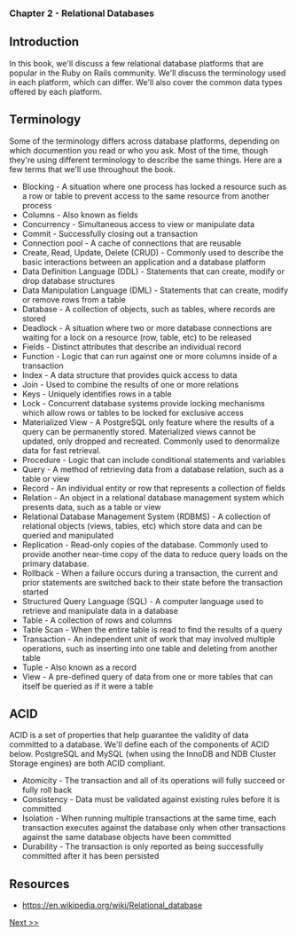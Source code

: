 ### Chapter 2 - Relational Databases

## Introduction

In this book, we'll discuss a few relational database platforms that are popular in the Ruby on Rails community. We'll discuss the terminology used in each platform, which can differ. We'll also cover the common data types offered by each platform.

## Terminology

Some of the terminology differs across database platforms, depending on which documention you read or who you ask. Most of the time, though they're using different terminology to describe the same things. Here are a few terms that we'll use throughout the book.

* Blocking - A situation where one process has locked a resource such as a row or table to prevent access to the same resource from another process
* Columns - Also known as fields
* Concurrency - Simultaneous access to view or manipulate data
* Commit - Successfully closing out a transaction
* Connection pool - A cache of connections that are reusable
* Create, Read, Update, Delete (CRUD) - Commonly used to describe the basic interactions between an application and a database platform
* Data Definition Language (DDL) - Statements that can create, modify or drop database structures
* Data Manipulation Language (DML) - Statements that can create, modify or remove rows from a table
* Database - A collection of objects, such as tables, where records are stored
* Deadlock - A situation where two or more database connections are waiting for a lock on a resource (row, table, etc) to be released
* Fields - Distinct attributes that describe an individual record
* Function - Logic that can run against one or more columns inside of a transaction
* Index - A data structure that provides quick access to data
* Join - Used to combine the results of one or more relations
* Keys - Uniquely identifies rows in a table
* Lock - Concurrent database systems provide locking mechanisms which allow rows or tables to be locked for exclusive access
* Materialized View - A PostgreSQL only feature where the results of a query can be permanently stored. Materialized views cannot be updated, only dropped and recreated. Commonly used to denormalize data for fast retrieval.
* Procedure - Logic that can include conditional statements and variables
* Query - A method of retrieving data from a database relation, such as a table or view
* Record - An individual entity or row that represents a collection of fields
* Relation - An object in a relational database management system which presents data, such as a table or view
* Relational Database Management System (RDBMS) - A collection of relational objects (views, tables, etc) which store data and can be queried and manipulated
* Replication - Read-only copies of the database. Commonly used to provide another near-time copy of the data to reduce query loads on the primary database.
* Rollback - When a failure occurs during a transaction, the current and prior statements are switched back to their state before the transaction started
* Structured Query Language (SQL) - A computer language used to retrieve and manipulate data in a database
* Table - A collection of rows and columns
* Table Scan - When the entire table is read to find the results of a query
* Transaction - An independent unit of work that may involved multiple operations, such as inserting into one table and deleting from another table
* Tuple - Also known as a record
* View - A pre-defined query of data from one or more tables that can itself be queried as if it were a table

## ACID

ACID is a set of properties that help guarantee the validity of data committed to a database. We'll define each of the components of ACID below. PostgreSQL and MySQL (when using the InnoDB and NDB Cluster Storage engines) are both ACID compliant.

* Atomicity - The transaction and all of its operations will fully succeed or fully roll back
* Consistency - Data must be validated against existing rules before it is committed
* Isolation - When running multiple transactions at the same time, each transaction executes against the database only when other transactions against the same database objects have been committed
* Durability - The transaction is only reported as being successfully committed after it has been persisted

## Resources

* https://en.wikipedia.org/wiki/Relational_database

[Next >>](040-chapter-03.md)
